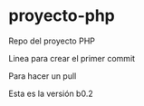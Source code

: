 # proyecto-php
Repo del proyecto PHP

Linea para crear el primer commit

Para hacer un pull

Esta es la versión b0.2
